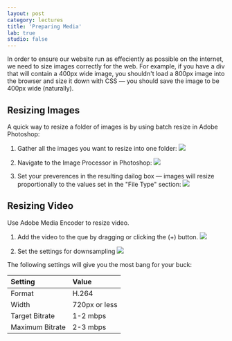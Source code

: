 ```yaml
---
layout: post
category: lectures
title: 'Preparing Media'
lab: true
studio: false
---  
```



In order to ensure our website run as effeciently as possible on the internet, we need to size images correctly for the web. For example, if you have a div that will contain a 400px wide image, you shouldn't load a 800px image into the browser and size it down with CSS — you should save the image to be 400px wide (naturally). 



## Resizing Images

A quick way to resize a folder of images is by using batch resize in Adobe Photoshop:

1. Gather all the images you want to resize into one folder:
	![]({{site.url}}/files/size_1.png)
	<br>
	
2. Navigate to the Image Processor in Photoshop:
	![]({{site.url}}/files/size_2.png)
	<br>
	
3. Set your preverences in the resulting dailog box — images will resize proportionally to the values set in the "File Type" section:
	![]({{site.url}}/files/size_4.png) 



## Resizing Video

Use Adobe Media Encoder to resize video.

1. Add the video to the que by dragging or clicking the (+) button.
	![]({{site.url}}/files/vid_1.png)
	<br>
	
2. Set the settings for downsampling
	![]({{site.url}}/files/vid_2.png)
	<br>

The following settings will give you the most bang for your buck:

| Setting         | Value         |
|:----------------|:--------------|
| Format          | H.264         |
| Width           | 720px or less |
| Target Bitrate  | 1-2 mbps      |
| Maximum Bitrate | 2-3 mbps      |
